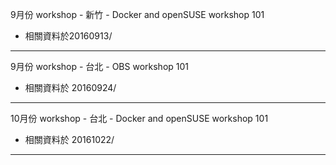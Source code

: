 9月份 workshop - 新竹 - Docker and openSUSE workshop 101
* 相關資料於20160913/

---------------------------

9月份 workshop - 台北 - OBS workshop 101
* 相關資料於 20160924/

---------------------------

10月份 workshop - 台北 - Docker and openSUSE workshop 101
* 相關資料於 20161022/

---------------------------

